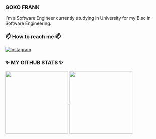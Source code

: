 ### GOKO FRANK

I'm a Software Engineer currently studying in University for my B.sc in Software Engineering.

### 📫 How to reach me 📫

[![Instagram](https://img.shields.io/badge/Instagram-white?logo=instagram)](https://www.instagram.com/sable_oxide/?__pwa=1#)

### ✨ MY GITHUB STATS ✨

<a href="https://github.com/sableoxide">
  <img height=200 align="center" src="https://github-readme-stats-drab-pi.vercel.app/api?username=sableoxide&show_icons=true&rank_icon=default&theme=dark" />
</a>
<a href="https://github.com/sableoxide">
  <img height=200 align="center" src="https://github-readme-stats-drab-pi.vercel.app/api/top-langs?username=sableoxide&layout=compact&langs_count=10&card_width=320&theme=dark" />
</a>

<!--
**Sableoxide/Sableoxide** is a ✨ _special_ ✨ repository because its `README.md` (this file) appears on your GitHub profile.

Here are some ideas to get you started:

- 🔭 I’m currently working on ...
- 🌱 I’m currently learning ...
- 👯 I’m looking to collaborate on ...
- 🤔 I’m looking for help with ...
- 💬 Ask me about ...
- 😄 Pronouns: ...
- ⚡ Fun fact: ...
-->
